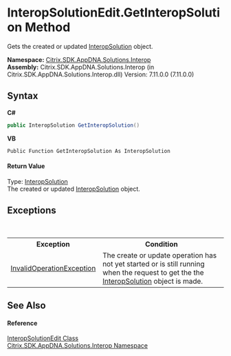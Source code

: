 # InteropSolutionEdit.GetInteropSolution Method 
 

Gets the created or updated <a href="f5c6f00f-ab04-119f-5147-d0ad15aef792">InteropSolution</a> object.

**Namespace:**&nbsp;<a href="9b022d31-dfbd-e494-2a35-12a59446d9d6">Citrix.SDK.AppDNA.Solutions.Interop</a><br />**Assembly:**&nbsp;Citrix.SDK.AppDNA.Solutions.Interop (in Citrix.SDK.AppDNA.Solutions.Interop.dll) Version: 7.11.0.0 (7.11.0.0)

## Syntax

**C#**
```csharp
public InteropSolution GetInteropSolution()
```

**VB**
```vbnet
Public Function GetInteropSolution As InteropSolution
```


#### Return Value
Type: <a href="f5c6f00f-ab04-119f-5147-d0ad15aef792">InteropSolution</a><br />The created or updated <a href="f5c6f00f-ab04-119f-5147-d0ad15aef792">InteropSolution</a> object.

## Exceptions
&nbsp;<table><tr><th>Exception</th><th>Condition</th></tr><tr><td><a href="http://msdn2.microsoft.com/en-us/library/2asft85a" target="_blank">InvalidOperationException</a></td><td>The create or update operation has not yet started or is still running when the request to get the the <a href="f5c6f00f-ab04-119f-5147-d0ad15aef792">InteropSolution</a> object is made.</td></tr></table>

## See Also


#### Reference
<a href="b6aa79af-e01c-1c33-777f-b61793784731">InteropSolutionEdit Class</a><br /><a href="9b022d31-dfbd-e494-2a35-12a59446d9d6">Citrix.SDK.AppDNA.Solutions.Interop Namespace</a><br />